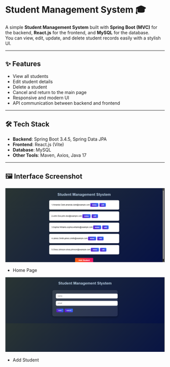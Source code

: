 # Student Management System 🎓

A simple **Student Management System** built with **Spring Boot (MVC)** for the backend, **React.js** for the frontend, and **MySQL** for the database.  
You can view, edit, update, and delete student records easily with a stylish UI.

---

## ✨ Features
- View all students
- Edit student details
- Delete a student
- Cancel and return to the main page
- Responsive and modern UI
- API communication between backend and frontend

---

## 🛠️ Tech Stack
- **Backend**: Spring Boot 3.4.5, Spring Data JPA
- **Frontend**: React.js (Vite)
- **Database**: MySQL
- **Other Tools**: Maven, Axios, Java 17

---

## 🖼️ Interface Screenshot
![App Screenshot](./src/main/resources/images/home.png)

- Home Page

![App Screenshot](./src/main/resources/images/add.png)

- Add Student

